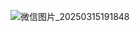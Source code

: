 ![微信图片_20250315191848](https://github.com/user-attachments/assets/6ad155fd-4dc8-46ae-8fd9-b3dc5166ec79)
